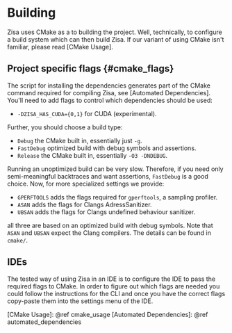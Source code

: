 # Building
Zisa uses CMake as a to building the project. Well, technically, to configure a
build system which can then build Zisa. If our variant of using CMake isn't
familiar, please read [CMake Usage].

## Project specific flags                                         {#cmake_flags}
The script for installing the dependencies generates part of the CMake command
required for compiling Zisa, see [Automated Dependencies]. You'll need to add
flags to control which dependencies should be used:

  * `-DZISA_HAS_CUDA={0,1}` for CUDA (experimental).

Further, you should choose a build type:

  * `Debug` the CMake built in, essentially just `-g`.
  * `FastDebug` optimized build with debug symbols and assertions.
  * `Release` the CMake built in, essentially `-O3 -DNDEBUG`.

Running an unoptimized build can be very slow. Therefore, if you need only
semi-meaningful backtraces and want assertions, `FastDebug` is a good
choice. Now, for more specialized settings we provide:

  * `GPERFTOOLS` adds the flags required for `gperftools`, a sampling profiler.
  * `ASAN` adds the flags for Clangs AdressSanitizer.
  * `UBSAN` adds the flags for Clangs undefined behaviour sanitizer.

all three are based on an optimized build with debug symbols. Note that `ASAN`
and `UBSAN` expect the Clang compilers. The details can be found in `cmake/`.

## IDEs
The tested way of using Zisa in an IDE is to configure the IDE to pass the
required flags to CMake. In order to figure out which flags are needed you
could follow the instructions for the CLI and once you have the correct flags
copy-paste them into the settings menu of the IDE.

[CMake Usage]: @ref cmake_usage
[Automated Dependencies]: @ref automated_dependencies

